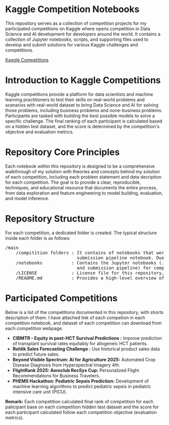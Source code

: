 # Kaggle Competition Notebooks
This repository serves as a collection of competition projects for my participated competitions on Kaggle where opens competition in Data Science and AI development for developers around the world. It contains a collection of Jupyter notebooks, scripts, and supporting files used to develop and submit solutions for various Kaggle challenges and competitions.

[Kaggle Competitions](https://www.kaggle.com/competitions)

# Introduction to Kaggle Competitions
Kaggle competitions provide a platform for data scientists and machine learning practitioners to test their skills on real-world problems and scenarios with real-world dataset to bring Data Science and AI for solving those problems, including business problems and none-business problems. Participants are tasked with building the best possible models to solve a specific challenge. The final ranking of each participant is calculated based on a hidden test dataset, and the score is determined by the competition's objective and evaluation metrics.

# Repository Core Principles
Each notebook within this repository is designed to be a comprehensive walkthrough of my solution with theories and concepts behind my solution of each competition, including each problem statement and data decription for each competition. The goal is to provide a clear, reproducible, techniques, and educational resource that documents the entire process, from data exploration and feature engineering to model building, evaluation, and model inference.

# Repository Structure
For each competition, a dedicated folder is created. The typical structure inside each folder is as follows:

<pre>
/main
    /compitition folders : It contains of notebooks that were used in competition, which is training model pipeline notebook and 
                           submission pipeline notebook. Due to, some competition required submission notebook for submit result of prediction. 
    /notebooks           : Contains the Jupyter notebooks (.ipynb) that detail the analysis and modeling process (model training 
                           and submission pipeline) for competitions that does not required submission notebook.
    /LICENSE             : License file for this repository, which is Apache 2.0.
    /README.md           : Provides a high-level overview of the competition, introduction about repository, and participate competitions.
</pre>

# Participated Competitions
Below is a list of the competitions documented in this repository, with shorts description of them. I have attached link of each competion in each competition notebook, and dataset of each competition can download from each competition webpage.
- **CIBMTR - Equity in post-HCT Survival Predictions :** Improve prediction of transplant survival rates equitably for allogeneic HCT patients.
- **Rohlik Sales Forecasting Challenge :** Use historical product sales data to predict future sales.
- **Beyond Visible Spectrum: AI for Agriculture 2025:** Automated Crop Disease Diagnosis from Hyperspectral Imagery 4th.
- **FlightRank 2025: Aeroclub RecSys Cup:** Personalized Flight Recommendations for Business Travelers.
- **PHEMS Hackathon: Pediatric Sepsis Prediction:** Development of machine learning algorithms to predict pediatric sepsis in pediatric intensive care unit (PICU).

**Remark:** Each competition calculated final rank of competition for each paticipant base on each competition hidden test dataset and the score for each participant calculated follow each competition objective (evaluation metrics).
